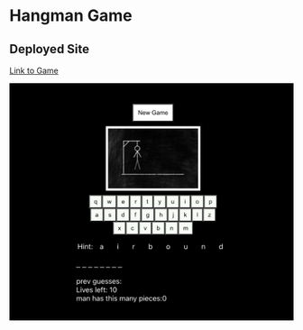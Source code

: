 # Hangman Game

## Deployed Site
<a href="https://62b8ac561aa56f75ef05c4dd--hang-man-game6487.netlify.app/">Link to Game</a>

<img src='hangmanimg.png' />